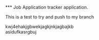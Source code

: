 *** Job Application tracker application.

This is a test to try and push to my branch





kwj4ehakjgbwekjagkjnkjagbajkb   
asidufkasrgbuj


